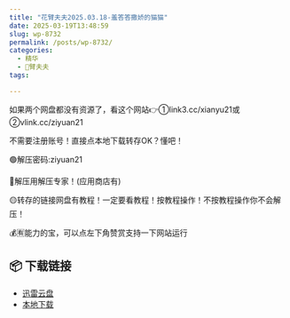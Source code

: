 ```yaml
---
title: "花臂夫夫2025.03.18-羞答答撒娇的猫猫"
date: 2025-03-19T13:48:59
slug: wp-8732
permalink: /posts/wp-8732/
categories:
  - 精华
  - 🌸臂夫夫
tags:

---
```


如果两个网盘都没有资源了，看这个网站👉①link3.cc/xianyu21或②vlink.cc/ziyuan21

不需要注册账号！直接点本地下载转存OK？懂吧！

🟢解压密码:ziyuan21

🔵解压用解压专家！(应用商店有)

🟡转存的链接网盘有教程！一定要看教程！按教程操作！不按教程操作你不会解压！

💰🈶能力的宝，可以点左下角赞赏支持一下网站运行

## 📦 下载链接
- [迅雷云盘](https://blziyuan21.com/pay-download/8732?key=abfc76f731&down_id=0)
- [本地下载](https://blziyuan21.com/pay-download/8732?key=abfc76f731&down_id=1)

